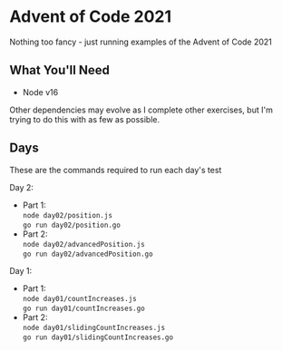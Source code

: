 # Advent of Code 2021

Nothing too fancy - just running examples of the Advent of Code 2021

## What You'll Need

- Node v16

Other dependencies may evolve as I complete other exercises, but I'm trying to do this with as few as possible.

## Days

These are the commands required to run each day's test

Day 2:

- Part 1:  
  `node day02/position.js`  
  `go run day02/position.go`
- Part 2:  
  `node day02/advancedPosition.js`  
  `go run day02/advancedPosition.go`

Day 1:

- Part 1:  
  `node day01/countIncreases.js`  
  `go run day01/countIncreases.go`
- Part 2:  
  `node day01/slidingCountIncreases.js`  
  `go run day01/slidingCountIncreases.go`
